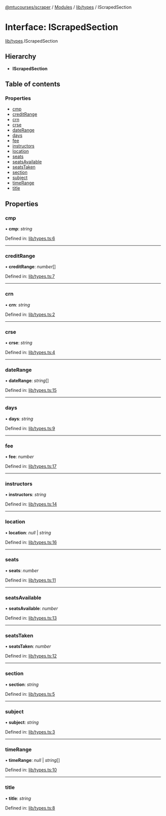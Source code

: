 [@mtucourses/scraper](../../README.md) / [Modules](../../modules.md) / [lib/types](../../modules/lib_types.md) / IScrapedSection

# Interface: IScrapedSection

[lib/types](../../modules/lib_types.md).IScrapedSection

## Hierarchy

* **IScrapedSection**

## Table of contents

### Properties

- [cmp](types.iscrapedsection.md#cmp)
- [creditRange](types.iscrapedsection.md#creditrange)
- [crn](types.iscrapedsection.md#crn)
- [crse](types.iscrapedsection.md#crse)
- [dateRange](types.iscrapedsection.md#daterange)
- [days](types.iscrapedsection.md#days)
- [fee](types.iscrapedsection.md#fee)
- [instructors](types.iscrapedsection.md#instructors)
- [location](types.iscrapedsection.md#location)
- [seats](types.iscrapedsection.md#seats)
- [seatsAvailable](types.iscrapedsection.md#seatsavailable)
- [seatsTaken](types.iscrapedsection.md#seatstaken)
- [section](types.iscrapedsection.md#section)
- [subject](types.iscrapedsection.md#subject)
- [timeRange](types.iscrapedsection.md#timerange)
- [title](types.iscrapedsection.md#title)

## Properties

### cmp

• **cmp**: *string*

Defined in: [lib/types.ts:6](https://github.com/Michigan-Tech-Courses/scrapper/blob/5f86e59/src/lib/types.ts#L6)

___

### creditRange

• **creditRange**: *number*[]

Defined in: [lib/types.ts:7](https://github.com/Michigan-Tech-Courses/scrapper/blob/5f86e59/src/lib/types.ts#L7)

___

### crn

• **crn**: *string*

Defined in: [lib/types.ts:2](https://github.com/Michigan-Tech-Courses/scrapper/blob/5f86e59/src/lib/types.ts#L2)

___

### crse

• **crse**: *string*

Defined in: [lib/types.ts:4](https://github.com/Michigan-Tech-Courses/scrapper/blob/5f86e59/src/lib/types.ts#L4)

___

### dateRange

• **dateRange**: *string*[]

Defined in: [lib/types.ts:15](https://github.com/Michigan-Tech-Courses/scrapper/blob/5f86e59/src/lib/types.ts#L15)

___

### days

• **days**: *string*

Defined in: [lib/types.ts:9](https://github.com/Michigan-Tech-Courses/scrapper/blob/5f86e59/src/lib/types.ts#L9)

___

### fee

• **fee**: *number*

Defined in: [lib/types.ts:17](https://github.com/Michigan-Tech-Courses/scrapper/blob/5f86e59/src/lib/types.ts#L17)

___

### instructors

• **instructors**: *string*

Defined in: [lib/types.ts:14](https://github.com/Michigan-Tech-Courses/scrapper/blob/5f86e59/src/lib/types.ts#L14)

___

### location

• **location**: *null* \| *string*

Defined in: [lib/types.ts:16](https://github.com/Michigan-Tech-Courses/scrapper/blob/5f86e59/src/lib/types.ts#L16)

___

### seats

• **seats**: *number*

Defined in: [lib/types.ts:11](https://github.com/Michigan-Tech-Courses/scrapper/blob/5f86e59/src/lib/types.ts#L11)

___

### seatsAvailable

• **seatsAvailable**: *number*

Defined in: [lib/types.ts:13](https://github.com/Michigan-Tech-Courses/scrapper/blob/5f86e59/src/lib/types.ts#L13)

___

### seatsTaken

• **seatsTaken**: *number*

Defined in: [lib/types.ts:12](https://github.com/Michigan-Tech-Courses/scrapper/blob/5f86e59/src/lib/types.ts#L12)

___

### section

• **section**: *string*

Defined in: [lib/types.ts:5](https://github.com/Michigan-Tech-Courses/scrapper/blob/5f86e59/src/lib/types.ts#L5)

___

### subject

• **subject**: *string*

Defined in: [lib/types.ts:3](https://github.com/Michigan-Tech-Courses/scrapper/blob/5f86e59/src/lib/types.ts#L3)

___

### timeRange

• **timeRange**: *null* \| *string*[]

Defined in: [lib/types.ts:10](https://github.com/Michigan-Tech-Courses/scrapper/blob/5f86e59/src/lib/types.ts#L10)

___

### title

• **title**: *string*

Defined in: [lib/types.ts:8](https://github.com/Michigan-Tech-Courses/scrapper/blob/5f86e59/src/lib/types.ts#L8)
